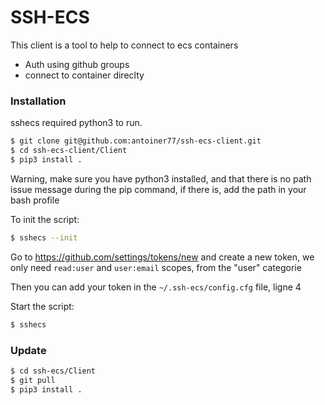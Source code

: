 # SSH-ECS


This client is a tool to help to connect to ecs containers

  - Auth using github groups
  - connect to container direclty


### Installation

sshecs required python3 to run.

```sh
$ git clone git@github.com:antoiner77/ssh-ecs-client.git
$ cd ssh-ecs-client/Client
$ pip3 install .
```

Warning, make sure you have python3 installed, and that there is no path issue message during the pip command, if there is, add the path in your bash profile 

To init the script:

```sh
$ sshecs --init
```

Go to https://github.com/settings/tokens/new and create a new token, we only need `read:user` and `user:email` scopes, from the "user" categorie

Then you can add your token in the `~/.ssh-ecs/config.cfg` file, ligne 4

Start the script:

```sh
$ sshecs
```

### Update

```sh
$ cd ssh-ecs/Client
$ git pull
$ pip3 install .
```
